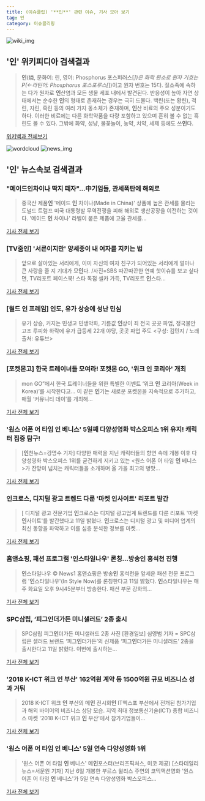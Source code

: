 ```yaml
---
title: (이슈클립) '**인**' 관련 이슈, 기사 모아 보기
tag: 인
category: 이슈클리핑
---
```

![wiki_img](https://user-images.githubusercontent.com/42597476/44503234-41136a80-a6d0-11e8-9071-6fc6418eafe4.png)
## **'**인**'** 위키피디아 검색결과
>**인**(燐, 문화어: 린, 영어: Phosphorus 포스퍼러스[*])은 화학 원소로 원자 기호는 P(←라틴어: Phosphorus 포스포루스[*])이고 원자 번호는 15다. 질소족에 속하는 다가 원자로 **인**산염과 모든 생물 세포 내에서 발견된다. 반응성이 높아 자연 상태에서는 순수한 **인**의 형태로 존재하는 경우는 극히 드물다. 백린(또는 황린), 적린, 자린, 흑린 등의 여러 가지 동소체가 존재하며, **인**산 비료의 주요 성분이기도 하다. 이러한 비료에는 다른 화학약품을 다량 포함하고 있으며 흔히 볼 수 없는 흑린도 볼 수 있다. 그밖에 화약, 성냥, 불꽃놀이, 농약, 치약, 세제 등에도 쓰**인**다.

<a href="https://ko.wikipedia.org/wiki/인" target="_blank">위키백과 전체보기</a>

![wordcloud](https://s3.ap-northeast-2.amazonaws.com/lyrics101-wordcloud/2018-09-12-1536687366.png)
![news_img](https://user-images.githubusercontent.com/42597476/44507050-1206f400-a6e4-11e8-8d98-7ffbfebb353f.png)
## **'**인**'** 뉴스속보 검색결과
### "메이드**인**차이나 딱지 떼자"…中기업들, 관세폭탄에 해외로

>중국산 제품**인** '메이드 **인** 차이나(Made in China)' 상품에 높은 관세를 물리는 도널드 트럼프 미국 대통령발 무역전쟁을 피해 해외로 생산공장을 이전하는 것이다. '메이드 **인** 차이나' 라벨이 붙은 제품에 고율 관세를...

<a href="http://www.newsis.com/view/?id=NISX20180911_0000415656&cID=10101&pID=10100" target="_blank">기사 전체 보기</a>

### [TV줌**인**] '서른이지만' 양세종이 내 여자를 지키는 법

>앞으로 살아있는 서리에게, 이미 자신의 여자 친구가 되어있는 서리에게 얼마나 큰 사랑을 줄 지 기대가 모**인**다. /사진=SBS 따끈따끈한 연예 핫이슈를 보고 싶다면, TV리포트 페이스북! 스타 독점 셀카 가득, TV리포트 **인**스타...

<a href="http://www.tvreport.co.kr/?c=news&m=newsview&idx=1079174" target="_blank">기사 전체 보기</a>

### [월드 **인** 프레임] **인**도, 유가 상승에 성난 민심

>유가 상승, 커지는 민생고 민생악화, 기름값 **인**상이 죄 전국 곳곳 파업, 정국불안 고조 루피화 하락에 유가 급등세 22개 야당, 곳곳 파업 주도 <구성: 김민지 / 노래출처: 유튜브>

<a href="http://www.obsnews.co.kr/news/articleView.html?idxno=1115437" target="_blank">기사 전체 보기</a>

### [포켓몬고] 한국 트레이너들 모여라! 포켓몬 GO, '위크 **인** 코리아' 개최

>mon GO”에서 한국 트레이너들을 위한 특별한 이벤트 ‘위크 **인** 코리아(Week in Korea)’를 시작한다고... 이 같은 **인**기는 새로운 포켓몬을 지속적으로 추가하고, 매월 ‘커뮤니티 데이’를 개최해...

<a href="http://www.inven.co.kr/webzine/news/?news=206958&site=pokemongo" target="_blank">기사 전체 보기</a>

### '원스 어폰 어 타임 **인** 베니스' 5일째 다양성영화 박스오피스 1위 유지! 캐릭터 집중 탐구!

>[**인**천뉴스=강명수 기자] 다양한 매력을 지닌 캐릭터들의 향연 속에 개봉 이후 다양성영화 박스오피스 1위를 굳건하게 지키고 있는 <원스 어폰 어 타임 **인** 베니스>가 잔망미 넘치는 캐릭터들을 소개하며 올 가을 최고의 병맛...

<a href="http://www.incheonnews.com/news/articleView.html?idxno=111984" target="_blank">기사 전체 보기</a>

### **인**크로스, 디지털 광고 트렌드 다룬 '마켓 **인**사이트' 리포트 발간

>[ 디지털 광고 전문기업 **인**크로스는 디지털 광고업계 트렌드를 다룬 리포트 '마켓 **인**사이트'를 발간했다고 11일 밝혔다. **인**크로스는 디지털 광고 및 미디어 업계의 최신 동향을 파악하고 이를 심층 분석한 정보를 마켓...

<a href="http://view.asiae.co.kr/news/view.htm?idxno=2018091111110919520" target="_blank">기사 전체 보기</a>

### 홈앤쇼핑, 패션 프로그램 '**인**스타일나우' 론칭…방송**인** 홍석천 진행

>**인**스타일나우 © News1 홈앤쇼핑은 방송**인** 홍석천을 앞세운 패션 전문 프로그램 '**인**스타일나우'(In Style Now)를 론칭한다고 11일 밝혔다. **인**스타일나우는 매주 화요일 오후 9시45분부터 방송한다. 패션 부문 강화의...

<a href="http://news1.kr/articles/?3423660" target="_blank">기사 전체 보기</a>

### SPC삼립, ‘피그**인**더가든 미니샐러드’ 2종 출시

>SPC삼립 피그**인**더가든 미니샐러드 2종 사진 [환경일보] 심영범 기자 = SPC삼립은 샐러드 브랜드 ‘피그**인**더가든’의 신제품 ‘피그**인**더가든 미니샐러드’ 2종을 출시한다고 11일 밝혔다. 이번에 출시하는...

<a href="http://www.hkbs.co.kr/news/articleView.html?idxno=483447" target="_blank">기사 전체 보기</a>

### '2018 K-ICT 위크 **인** 부산' 162억원 계약 등 1500억원 규모 비즈니스 성과 거둬

>2018 K-ICT 위크 **인** 부산의 메**인** 전시회**인** IT엑스포 부산에서 전개된 참가기업과 해외 바이어의 비즈니스 상담 모습. 지역 최대 정보통신기술(ICT) 종합 비즈니스 마켓 '2018 K-ICT 위크 **인** 부산'에서 참가기업들이...

<a href="http://www.etnews.com/20180911000296" target="_blank">기사 전체 보기</a>

### '원스 어폰 어 타임 **인** 베니스' 5일 연속 다양성영화 1위

>'원스 어폰 어 타임 **인** 베니스' 메**인**포스터(브리즈픽처스, 미코 제공) [스타데일리뉴스=서문원 기자] 지난 6일 개봉한 부르스 윌리스 주연의 코믹액션영화 '원스 어폰 어 타임 **인** 베니스'가 5일 연속 다양성영화 박스오피스...

<a href="http://www.stardailynews.co.kr/news/articleView.html?idxno=214969" target="_blank">기사 전체 보기</a>


